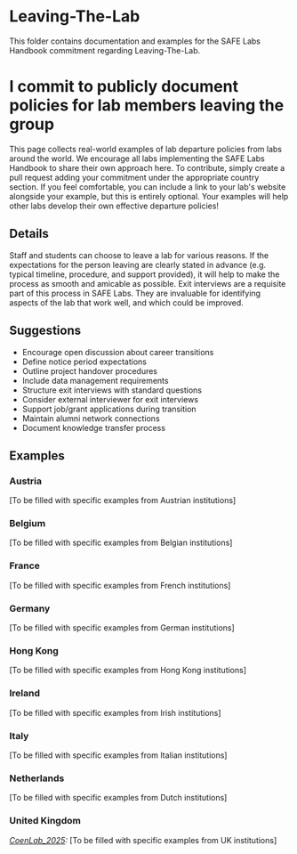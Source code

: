 # Leaving-The-Lab

This folder contains documentation and examples for the SAFE Labs Handbook commitment regarding Leaving-The-Lab.

# I commit to publicly document policies for lab members leaving the group

This page collects real-world examples of lab departure policies from labs around the world. We encourage all labs implementing the SAFE Labs Handbook to share their own approach here. To contribute, simply create a pull request adding your commitment under the appropriate country section. If you feel comfortable, you can include a link to your lab's website alongside your example, but this is entirely optional. Your examples will help other labs develop their own effective departure policies!

## Details
Staff and students can choose to leave a lab for various reasons. If the expectations for the person leaving are clearly stated in advance (e.g. typical timeline, procedure, and support provided), it will help to make the process as smooth and amicable as possible. Exit interviews are a requisite part of this process in SAFE Labs. They are invaluable for identifying aspects of the lab that work well, and which could be improved.

## Suggestions
- Encourage open discussion about career transitions
- Define notice period expectations
- Outline project handover procedures
- Include data management requirements
- Structure exit interviews with standard questions
- Consider external interviewer for exit interviews
- Support job/grant applications during transition
- Maintain alumni network connections
- Document knowledge transfer process

## Examples

### Austria
[To be filled with specific examples from Austrian institutions]

### Belgium
[To be filled with specific examples from Belgian institutions]

### France
[To be filled with specific examples from French institutions]

### Germany
[To be filled with specific examples from German institutions]

### Hong Kong
[To be filled with specific examples from Hong Kong institutions]

### Ireland
[To be filled with specific examples from Irish institutions]

### Italy
[To be filled with specific examples from Italian institutions]

### Netherlands
[To be filled with specific examples from Dutch institutions]

### United Kingdom
_[CoenLab_2025](https://coen-lab.com/):_ [To be filled with specific examples from UK institutions]
